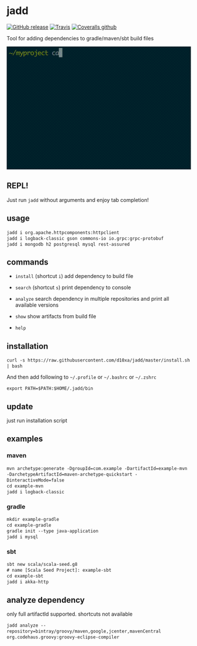 # jadd

[ ![GitHub release](https://img.shields.io/github/release/d10xa/jadd.svg)](https://github.com/d10xa/jadd/releases)
[ ![Travis](https://img.shields.io/travis/d10xa/jadd.svg)](https://travis-ci.org/d10xa/jadd)
[ ![Coveralls github](https://img.shields.io/coveralls/github/d10xa/jadd.svg)](https://coveralls.io/github/d10xa/jadd)


Tool for adding dependencies to gradle/maven/sbt build files

[![jadd.gif](data/jadd.gif)](https://github.com/d10xa/jadd#usage "d10xa/jadd")

## REPL!

Just run `jadd` without arguments and enjoy tab completion!

## usage

    jadd i org.apache.httpcomponents:httpclient
    jadd i logback-classic gson commons-io io.grpc:grpc-protobuf
    jadd i mongodb h2 postgresql mysql rest-assured

## commands

- `install` (shortcut `i`) add dependency to build file

- `search` (shortcut `s`) print dependency to console

- `analyze` search dependency in multiple repositories and print all available versions

- `show` show artifacts from build file

- `help`

## installation

    curl -s https://raw.githubusercontent.com/d10xa/jadd/master/install.sh | bash

And then add following to `~/.profile` or `~/.bashrc` or `~/.zshrc`

    export PATH=$PATH:$HOME/.jadd/bin

## update

just run installation script

## examples

### maven

    mvn archetype:generate -DgroupId=com.example -DartifactId=example-mvn -DarchetypeArtifactId=maven-archetype-quickstart -DinteractiveMode=false
    cd example-mvn
    jadd i logback-classic

### gradle

    mkdir example-gradle
    cd example-gradle
    gradle init --type java-application
    jadd i mysql

### sbt

    sbt new scala/scala-seed.g8
    # name [Scala Seed Project]: example-sbt
    cd example-sbt
    jadd i akka-http

## analyze dependency

only full artifactId supported. shortcuts not available

    jadd analyze --repository=bintray/groovy/maven,google,jcenter,mavenCentral org.codehaus.groovy:groovy-eclipse-compiler
